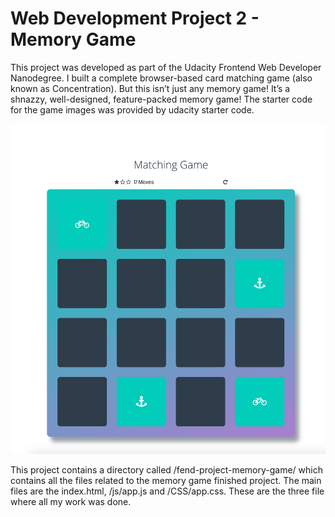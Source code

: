 # Web Development Project 2 - Memory Game

This project was developed as part of the Udacity Frontend Web Developer Nanodegree. I built a complete browser-based card matching game (also known as Concentration). But this isn’t just any memory game! It’s a shnazzy, well-designed, feature-packed memory game! The starter code for the game images was provided by udacity starter code. 

![](fend-project-memory-game/img/memory_game.png)

This project contains a directory called /fend-project-memory-game/ which contains all the files related to the
memory game finished project.
The main files are the index.html, /js/app.js and /CSS/app.css.
These are the three file where all my work was done. 
